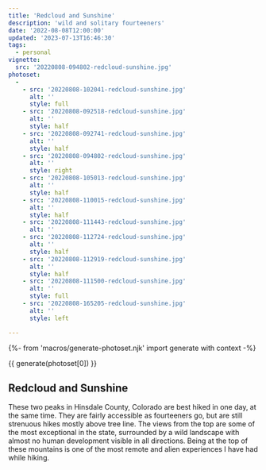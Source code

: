 ```yaml
---
title: 'Redcloud and Sunshine'
description: 'wild and solitary fourteeners'
date: '2022-08-08T12:00:00'
updated: '2023-07-13T16:46:30'
tags:
  - personal
vignette: 
  src: '20220808-094802-redcloud-sunshine.jpg'
photoset:
  - 
    - src: '20220808-102041-redcloud-sunshine.jpg'
      alt: ''
      style: full
    - src: '20220808-092518-redcloud-sunshine.jpg'
      alt: ''
      style: half
    - src: '20220808-092741-redcloud-sunshine.jpg'
      alt: ''
      style: half
    - src: '20220808-094802-redcloud-sunshine.jpg'
      alt: ''
      style: right
    - src: '20220808-105013-redcloud-sunshine.jpg'
      alt: ''
      style: half
    - src: '20220808-110015-redcloud-sunshine.jpg'
      alt: ''
      style: half
    - src: '20220808-111443-redcloud-sunshine.jpg'
      alt: ''
    - src: '20220808-112724-redcloud-sunshine.jpg'
      alt: ''
      style: half
    - src: '20220808-112919-redcloud-sunshine.jpg'
      alt: ''
      style: half
    - src: '20220808-111500-redcloud-sunshine.jpg'
      alt: ''
      style: full
    - src: '20220808-165205-redcloud-sunshine.jpg'
      alt: ''
      style: left

---
```


{%- from 'macros/generate-photoset.njk' import generate with context -%}

{{ generate(photoset[0]) }}

## Redcloud and Sunshine

These two peaks in Hinsdale County, Colorado are best hiked in one day, at the same time. They are fairly accessible as fourteeners go, but are still strenuous hikes mostly above tree line. The views from the top are some of the most exceptional in the state, surrounded by a wild landscape with almost no human development visible in all directions. Being at the top of these mountains is one of the most remote and alien experiences I have had while hiking.
